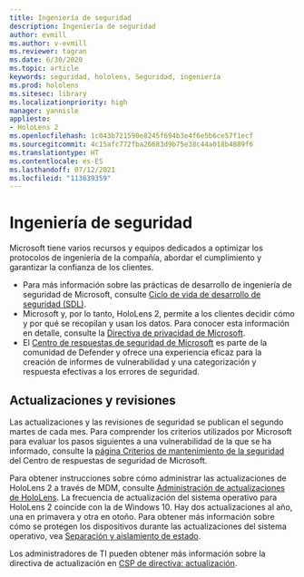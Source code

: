 ```yaml
---
title: Ingeniería de seguridad
description: Ingeniería de seguridad
author: evmill
ms.author: v-evmill
ms.reviewer: tagran
ms.date: 6/30/2020
ms.topic: article
keywords: seguridad, hololens, Seguridad, ingeniería
ms.prod: hololens
ms.sitesec: library
ms.localizationpriority: high
manager: yannisle
appliesto:
- HoloLens 2
ms.openlocfilehash: 1c043b721590e8245f694b3e4f6e5b6ce57f1ecf
ms.sourcegitcommit: 4c15afc772fba26683d9b75e38c44a018b4889f6
ms.translationtype: HT
ms.contentlocale: es-ES
ms.lasthandoff: 07/12/2021
ms.locfileid: "113639359"
---
```

# <a name="security-engineering"></a>Ingeniería de seguridad

Microsoft tiene varios recursos y equipos dedicados a optimizar los protocolos de ingeniería de la compañía, abordar el cumplimiento y garantizar la confianza de los clientes. 

  * Para más información sobre las prácticas de desarrollo de ingeniería de seguridad de Microsoft, consulte [Ciclo de vida de desarrollo de seguridad (SDL)](https://www.microsoft.com/securityengineering/sdl).
  * Microsoft y, por lo tanto, HoloLens 2, permite a los clientes decidir cómo y por qué se recopilan y usan los datos. Para conocer esta información en detalle, consulte la [Directiva de privacidad de Microsoft](https://privacy.microsoft.com/). 
  * El [Centro de respuestas de seguridad de Microsoft](https://www.microsoft.com/msrc) es parte de la comunidad de Defender y ofrece una experiencia eficaz para la creación de informes de vulnerabilidad y una categorización y respuesta efectivas a los errores de seguridad. 

## <a name="updates-and-patches"></a>Actualizaciones y revisiones

Las actualizaciones y las revisiones de seguridad se publican el segundo martes de cada mes. Para comprender los criterios utilizados por Microsoft para evaluar los pasos siguientes a una vulnerabilidad de la que se ha informado, consulte la [página Criterios de mantenimiento de la seguridad](https://www.microsoft.com/msrc/windows-security-servicing-criteria) del Centro de respuestas de seguridad de Microsoft. 

Para obtener instrucciones sobre cómo administrar las actualizaciones de HoloLens 2 a través de MDM, consulte [Administración de actualizaciones de HoloLens](hololens-updates.md). La frecuencia de actualización del sistema operativo para HoloLens 2 coincide con la de Windows 10. Hay dos actualizaciones al año, una en primavera y otra en otoño. Para obtener más información sobre cómo se protegen los dispositivos durante las actualizaciones del sistema operativo, vea [Separación y aislamiento de estado](security-state-separation-isolation.md). 

Los administradores de TI pueden obtener más información sobre la directiva de actualización en [CSP de directiva: actualización](/windows/client-management/mdm/policy-csp-update). 
